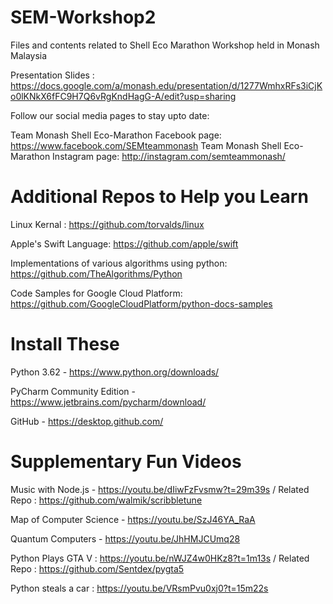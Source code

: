 # SEM-Workshop2
Files and contents related to Shell Eco Marathon Workshop held in Monash Malaysia

Presentation Slides : https://docs.google.com/a/monash.edu/presentation/d/1277WmhxRFs3iCjKo0lKNkX6fFC9H7Q6vRgKndHagG-A/edit?usp=sharing

Follow our social media pages to stay upto date: 

Team Monash Shell Eco-Marathon Facebook page: https://www.facebook.com/SEMteammonash
Team Monash Shell Eco-Marathon Instagram page: http://instagram.com/semteammonash/

# Additional Repos to Help you Learn

Linux Kernal : https://github.com/torvalds/linux

Apple's Swift Language: https://github.com/apple/swift

Implementations of various algorithms using python: https://github.com/TheAlgorithms/Python

Code Samples for Google Cloud Platform:  https://github.com/GoogleCloudPlatform/python-docs-samples

# Install These

Python 3.62 - https://www.python.org/downloads/ 

PyCharm Community Edition - https://www.jetbrains.com/pycharm/download/

GitHub - https://desktop.github.com/ 

# Supplementary Fun Videos
 
Music with Node.js - https://youtu.be/dIiwFzFvsmw?t=29m39s / Related Repo : https://github.com/walmik/scribbletune

Map of Computer Science - https://youtu.be/SzJ46YA_RaA

Quantum Computers - https://youtu.be/JhHMJCUmq28

Python Plays GTA V : https://youtu.be/nWJZ4w0HKz8?t=1m13s / Related Repo : https://github.com/Sentdex/pygta5

Python steals a car : https://youtu.be/VRsmPvu0xj0?t=15m22s
